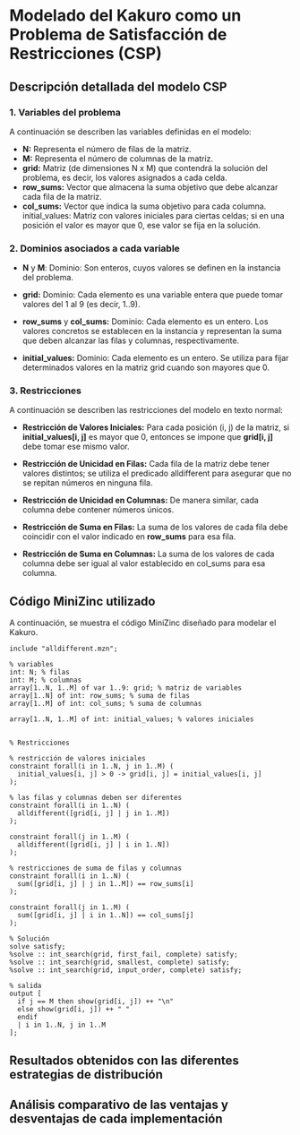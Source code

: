 # Modelado del Kakuro como un Problema de Satisfacción de Restricciones (CSP)

## Descripción detallada del modelo CSP

### 1. Variables del problema

A continuación se describen las variables definidas en el modelo:

- **N:** Representa el número de filas de la matriz.
- **M:** Representa el número de columnas de la matriz.
- **grid:** Matriz (de dimensiones N x M) que contendrá la solución del problema, es decir, los valores asignados a cada celda.
- **row_sums:** Vector que almacena la suma objetivo que debe alcanzar cada fila de la matriz.
- **col_sums:** Vector que indica la suma objetivo para cada columna.
  initial_values: Matriz con valores iniciales para ciertas celdas; si en una posición el valor es mayor que 0, ese valor se fija en la solución.

### 2. Dominios asociados a cada variable

- **N** y **M**: Dominio: Son enteros, cuyos valores se definen en la instancia del problema.

- **grid:** Dominio: Cada elemento es una variable entera que puede tomar valores del 1 al 9 (es decir, 1..9).

- **row_sums** y **col_sums:** Dominio: Cada elemento es un entero. Los valores concretos se establecen en la instancia y representan la suma que deben alcanzar las filas y columnas, respectivamente.

- **initial_values:** Dominio: Cada elemento es un entero. Se utiliza para fijar determinados valores en la matriz grid cuando son mayores que 0.

### 3. Restricciones

A continuación se describen las restricciones del modelo en texto normal:

- **Restricción de Valores Iniciales:** Para cada posición (i, j) de la matriz, si **initial_values[i, j]** es mayor que 0, entonces se impone que **grid[i, j]** debe tomar ese mismo valor.

- **Restricción de Unicidad en Filas:**
  Cada fila de la matriz debe tener valores distintos; se utiliza el predicado alldifferent para asegurar que no se repitan números en ninguna fila.

- **Restricción de Unicidad en Columnas:**
  De manera similar, cada columna debe contener números únicos.

- **Restricción de Suma en Filas:**
  La suma de los valores de cada fila debe coincidir con el valor indicado en **row_sums** para esa fila.

- **Restricción de Suma en Columnas:**
  La suma de los valores de cada columna debe ser igual al valor establecido en col_sums para esa columna.

## Código MiniZinc utilizado

A continuación, se muestra el código MiniZinc diseñado para modelar el Kakuro.

```minizinc
include "alldifferent.mzn";

% variables
int: N; % filas
int: M; % columnas
array[1..N, 1..M] of var 1..9: grid; % matriz de variables
array[1..N] of int: row_sums; % suma de filas
array[1..M] of int: col_sums; % suma de columnas

array[1..N, 1..M] of int: initial_values; % valores iniciales


% Restricciones

% restricción de valores iniciales
constraint forall(i in 1..N, j in 1..M) (
  initial_values[i, j] > 0 -> grid[i, j] = initial_values[i, j]
);

% las filas y columnas deben ser diferentes
constraint forall(i in 1..N) (
  alldifferent([grid[i, j] | j in 1..M])
);

constraint forall(j in 1..M) (
  alldifferent([grid[i, j] | i in 1..N])
);

% restricciones de suma de filas y columnas
constraint forall(i in 1..N) (
  sum([grid[i, j] | j in 1..M]) == row_sums[i]
);

constraint forall(j in 1..M) (
  sum([grid[i, j] | i in 1..N]) == col_sums[j]
);

% Solución
solve satisfy;
%solve :: int_search(grid, first_fail, complete) satisfy;
%solve :: int_search(grid, smallest, complete) satisfy;
%solve :: int_search(grid, input_order, complete) satisfy;

% salida
output [
  if j == M then show(grid[i, j]) ++ "\n"
  else show(grid[i, j]) ++ " "
  endif
  | i in 1..N, j in 1..M
];
```

## Resultados obtenidos con las diferentes estrategias de distribución

## Análisis comparativo de las ventajas y desventajas de cada implementación
